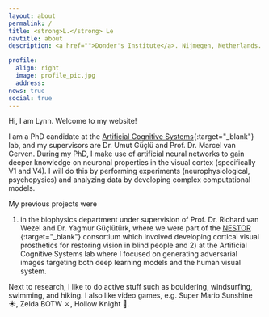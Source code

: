 ```yaml
---
layout: about
permalink: /
title: <strong>L.</strong> Le
navtitle: about
description: <a href="">Donder's Institute</a>. Nijmegen, Netherlands.

profile:
  align: right
  image: profile_pic.jpg
  address:
news: true
social: true
---
```


Hi, I am Lynn. Welcome to my website!

I am a PhD candidate at the [Artificial Cognitive Systems](https://artcogsys.com){:target="\_blank"} lab, and my supervisors are Dr. Umut Güçlü and Prof. Dr. Marcel van Gerven. During my PhD, I make use of artificial neural networks to gain deeper 
knowledge on neuronal properties in the visual cortex (specifically V1 and V4). I will do this by performing experiments (neurophysiological, psychopysics) and analyzing data by developing complex computational models. 

My previous projects were 
1) in the biophysics department under supervision of Prof. Dr. Richard van Wezel and Dr. Yagmur Güçlütürk, where we were part of the [NESTOR ](https://nestor-sight.com/){:target="\_blank"} consortium which involved developing cortical visual prosthetics for restoring vision in blind people
and 2) at the Artificial Cognitive Systems lab where I focused on generating adversarial images targeting both deep learning models and the human visual system. 

Next to research, I like to do active stuff such as bouldering, windsurfing, swimming, and hiking. I also like video games, e.g. Super Mario Sunshine ☀️, Zelda BOTW ⚔️, Hollow Knight 👻.
